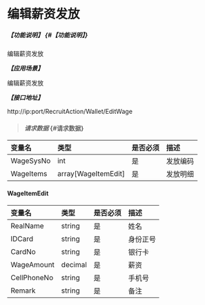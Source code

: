 # 编辑薪资发放

##### _【功能说明】_ {#【功能说明】}

编辑薪资发放

_**【应用场景】**_

编辑薪资发放

_**【接口地址】**_

http://ip:port/RecruitAction/Wallet/EditWage

> #### _请求数据_ {#请求数据}

| 变量名 | 类型 | 是否必须 | 描述 |
| :--- | :--- | :--- | :--- |
| WageSysNo | int | 是 | 发放编码 |
| WageItems | array[WageItemEdit] | 是 | 发放明细 |



#### WageItemEdit

| 变量名 | 类型 | 是否必须 | 描述 |
| :--- | :--- | :--- | :--- |
| RealName | string | 是 |姓名|
| IDCard | string | 是 |身份正号|
| CardNo | string | 是 |银行卡|
| WageAmount |decimal | 是 |薪资|
| CellPhoneNo | string | 是 |手机号|
| Remark | string | 是 |备注|


